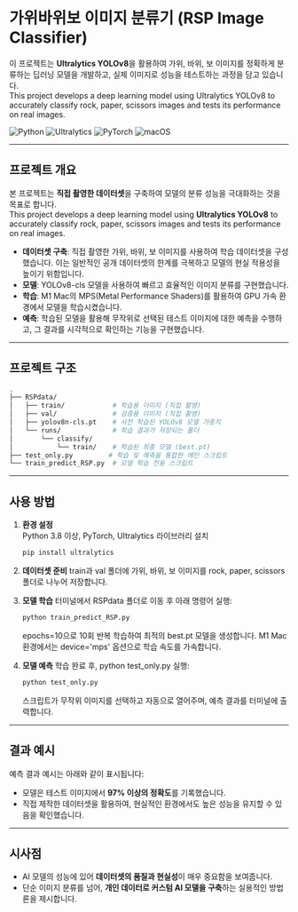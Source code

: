 # 가위바위보 이미지 분류기 (RSP Image Classifier)

이 프로젝트는 **Ultralytics YOLOv8**을 활용하여 가위, 바위, 보 이미지를 정확하게 분류하는 딥러닝 모델을 개발하고, 실제 이미지로 성능을 테스트하는 과정을 담고 있습니다.<br>
This project develops a deep learning model using Ultralytics YOLOv8 to accurately classify rock, paper, scissors images and tests its performance on real images.

![Python](https://img.shields.io/badge/Python-3.8+-3776AB?style=flat&logo=python&logoColor=white)
![Ultralytics](https://img.shields.io/badge/Ultralytics-YOLOv8-FF0000?style=flat)
![PyTorch](https://img.shields.io/badge/PyTorch-EE4C2C?style=flat&logo=pytorch&logoColor=white)
![macOS](https://img.shields.io/badge/OS-macOS-000000?style=flat&logo=apple&logoColor=white)

---

## 프로젝트 개요

본 프로젝트는 **직접 촬영한 데이터셋**을 구축하여 모델의 분류 성능을 극대화하는 것을 목표로 합니다.<br>
This project develops a deep learning model using **Ultralytics YOLOv8** to accurately classify rock, paper, scissors images and tests its performance on real images.

- **데이터셋 구축**: 직접 촬영한 가위, 바위, 보 이미지를 사용하여 학습 데이터셋을 구성했습니다. 이는 일반적인 공개 데이터셋의 한계를 극복하고 모델의 현실 적용성을 높이기 위함입니다.  
- **모델**: YOLOv8-cls 모델을 사용하여 빠르고 효율적인 이미지 분류를 구현했습니다.  
- **학습**: M1 Mac의 MPS(Metal Performance Shaders)를 활용하여 GPU 가속 환경에서 모델을 학습시켰습니다.  
- **예측**: 학습된 모델을 활용해 무작위로 선택된 테스트 이미지에 대한 예측을 수행하고, 그 결과를 시각적으로 확인하는 기능을 구현했습니다.  

---

## 프로젝트 구조

   
   ```bash
   .
   ├── RSPdata/
   │   ├── train/            # 학습용 이미지 (직접 촬영)
   │   ├── val/              # 검증용 이미지 (직접 촬영)
   │   ├── yolov8n-cls.pt    # 사전 학습된 YOLOv8 모델 가중치
   │   └── runs/             # 학습 결과가 저장되는 폴더
   │       └── classify/
   │           └── train/    # 학습된 최종 모델 (best.pt)
   ├── test_only.py         # 학습 및 예측을 통합한 메인 스크립트
   └── train_predict_RSP.py  # 모델 학습 전용 스크립트
   
   ```
---

## 사용 방법

1. **환경 설정**  
   Python 3.8 이상, PyTorch, Ultralytics 라이브러리 설치
   ```bash
   pip install ultralytics
   ```

2. **데이터셋 준비**
train과 val 폴더에 가위, 바위, 보 이미지를 rock, paper, scissors 폴더로 나누어 저장합니다.

3. **모델 학습**
터미널에서 RSPdata 폴더로 이동 후 아래 명령어 실행:
   ```bash
   python train_predict_RSP.py
   ```

   epochs=10으로 10회 반복 학습하여 최적의 best.pt 모델을 생성합니다.
   M1 Mac 환경에서는 device='mps' 옵션으로 학습 속도를 가속합니다.

4. **모델 예측**
학습 완료 후, python test_only.py 실행:

   ```bash
   python test_only.py
   ```

   스크립트가 무작위 이미지를 선택하고 자동으로 열어주며, 예측 결과를 터미널에 출력합니다.

---

## 결과 예시

예측 결과 예시는 아래와 같이 표시됩니다:

- 모델은 테스트 이미지에서 **97% 이상의 정확도**를 기록했습니다.  
- 직접 제작한 데이터셋을 활용하여, 현실적인 환경에서도 높은 성능을 유지할 수 있음을 확인했습니다.

---

## 시사점

- AI 모델의 성능에 있어 **데이터셋의 품질과 현실성**이 매우 중요함을 보여줍니다.  
- 단순 이미지 분류를 넘어, **개인 데이터로 커스텀 AI 모델을 구축**하는 실용적인 방법론을 제시합니다.


